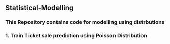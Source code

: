 ## Statistical-Modelling
### This Repository contains code for modelling using distrbutions  

###  1. Train Ticket sale prediction using Poisson Distribution 
